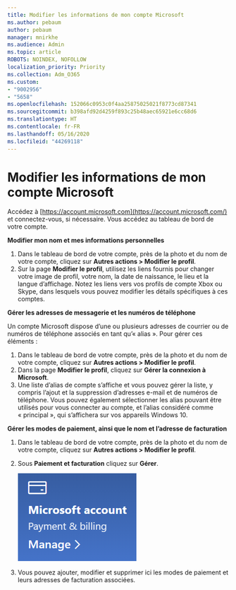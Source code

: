 ```yaml
---
title: Modifier les informations de mon compte Microsoft
ms.author: pebaum
author: pebaum
manager: mnirkhe
ms.audience: Admin
ms.topic: article
ROBOTS: NOINDEX, NOFOLLOW
localization_priority: Priority
ms.collection: Adm_O365
ms.custom:
- "9002956"
- "5658"
ms.openlocfilehash: 152066c0953c0f4aa25875025021f8773cd87341
ms.sourcegitcommit: b398afd92d4259f893c25b48aec65921e6cc68d6
ms.translationtype: HT
ms.contentlocale: fr-FR
ms.lasthandoff: 05/16/2020
ms.locfileid: "44269118"
---
```

# <a name="change-my-microsoft-account-information"></a>Modifier les informations de mon compte Microsoft

Accédez à [https://account.microsoft.com](https://account.microsoft.com/) et connectez-vous, si nécessaire. Vous accédez au tableau de bord de votre compte.  

**Modifier mon nom et mes informations personnelles**

1. Dans le tableau de bord de votre compte, près de la photo et du nom de votre compte, cliquez sur **Autres actions > Modifier le profil**.
2. Sur la page **Modifier le profil**, utilisez les liens fournis pour changer votre image de profil, votre nom, la date de naissance, le lieu et la langue d’affichage. Notez les liens vers vos profils de compte Xbox ou Skype, dans lesquels vous pouvez modifier les détails spécifiques à ces comptes.

**Gérer les adresses de messagerie et les numéros de téléphone**

Un compte Microsoft dispose d’une ou plusieurs adresses de courrier ou de numéros de téléphone associés en tant qu’« alias ». Pour gérer ces éléments :

1. Dans le tableau de bord de votre compte, près de la photo et du nom de votre compte, cliquez sur **Autres actions > Modifier le profil**.
2. Dans la page **Modifier le profil**, cliquez sur **Gérer la connexion à Microsoft**. 
3. Une liste d’alias de compte s’affiche et vous pouvez gérer la liste, y compris l’ajout et la suppression d’adresses e-mail et de numéros de téléphone. Vous pouvez également sélectionner les alias pouvant être utilisés pour vous connecter au compte, et l’alias considéré comme « principal », qui s’affichera sur vos appareils Windows 10.

**Gérer les modes de paiement, ainsi que le nom et l’adresse de facturation** 

1. Dans le tableau de bord de votre compte, près de la photo et du nom de votre compte, cliquez sur **Autres actions > Modifier le profil**.
2. Sous **Paiement et facturation** cliquez sur **Gérer**.

    ![Gérer le paiement et la facturation](media/manage-account.png)

3. Vous pouvez ajouter, modifier et supprimer ici les modes de paiement et leurs adresses de facturation associées. 
